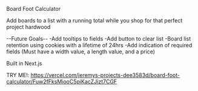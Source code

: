 Board Foot Calculator

Add boards to a list with a running total while you shop for that perfect project hardwood

--Future Goals--
-Add tooltips to fields
-Add button to clear list
-Board list retention using cookies with a lifetime of 24hrs
-Add indication of required fields (Must have a width value, a length value, and a price)


Built in Next.js

TRY ME!: https://vercel.com/jeremys-projects-dee3583d/board-foot-calculator/Fuw2fFksMiooC5piKacZJizt7CGF